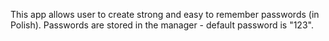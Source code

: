 This app allows user to create strong and easy to remember passwords (in Polish). Passwords are stored in the manager - default password is "123".
